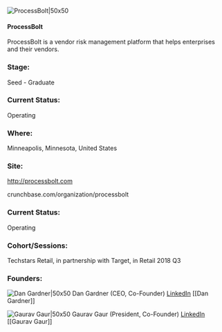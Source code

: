 

![ProcessBolt|50x50](https://apimg.techstars.com/connect/images/image_files/5d812e85a36c1112b3000007/original/profile_picture_symbol_trim_282x282.png)

#### ProcessBolt
ProcessBolt is a vendor risk management platform that helps enterprises and their vendors.

### Stage: 
Seed - Graduate 

### Current Status: 
Operating

### Where:
Minneapolis, Minnesota, United States

### Site:
http://processbolt.com



crunchbase.com/organization/processbolt

### Current Status: 
Operating

### Cohort/Sessions: 
Techstars Retail, in partnership with Target, in Retail 2018 Q3

### Founders: 

![Dan Gardner|50x50](https://apimg.techstars.com/connect/images/image_files/5b588812c1a4b825bf0000fe/original/Dan_G_Headshot_282x282.jpg) Dan Gardner (CEO, Co-Founder) [LinkedIn](https://linkedin.com/in/djgardner) [[Dan Gardner]]

![Gaurav Gaur|50x50](https://apimg.techstars.com/connect/images/image_files/5c4a4543a36c116b4f000002/original/DSC_1583_2.jpg) Gaurav Gaur (President, Co-Founder) [LinkedIn](https://linkedin.com/in/gaurav-gaur1) [[Gaurav Gaur]]


